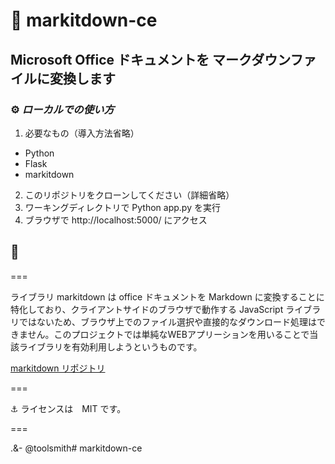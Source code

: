 # 📂 markitdown-ce

## Microsoft Office ドキュメントを マークダウンファイルに変換します

### ⚙️ *ローカルでの使い方*

1. 必要なもの（導入方法省略）
- Python
- Flask
- markitdown  
  
2. このリポジトリをクローンしてください（詳細省略）
3. ワーキングディレクトリで Python app.py を実行
4. ブラウザで http://localhost:5000/ にアクセス

## 🚀

===

ライブラリ markitdown は office ドキュメントを Markdown に変換することに特化しており、クライアントサイドのブラウザで動作する JavaScript ライブラリではないため、ブラウザ上でのファイル選択や直接的なダウンロード処理はできません。このプロジェクトでは単純なWEBアプリーションを用いることで当該ライブラリを有効利用しようというものです。

[markitdown リポジトリ](https://github.com/microsoft/markitdown)

===

⚓️ ライセンスは　MIT です。

===

.&- @toolsmith# markitdown-ce
